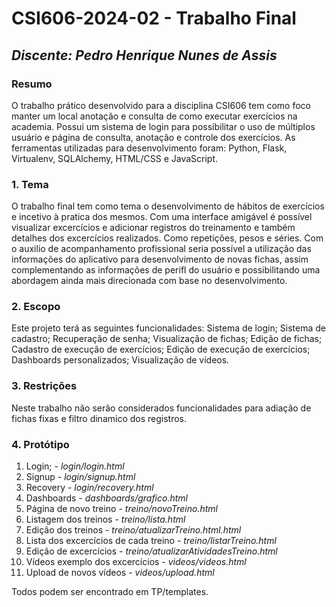 # **CSI606-2024-02 - Trabalho Final**

## *Discente: Pedro Henrique Nunes de Assis*

<!-- Descrever um resumo sobre o trabalho. -->

### Resumo
  O trabalho prático desenvolvido para a disciplina CSI606 tem como foco manter um local anotação e consulta de como executar exercícios na academia. Possui um sistema de login para possíbilitar o uso de múltiplos
  usuário e página de consulta, anotação e controle dos exercícios. As ferramentas utilizadas para desenvolvimento foram: Python, Flask, Virtualenv, SQLAlchemy, HTML/CSS e JavaScript.
<!-- Apresentar o tema. -->
### 1. Tema

  O trabalho final tem como tema o desenvolvimento de hábitos de exercícios e incetivo à pratica dos mesmos. Com uma interface amigável é possível visualizar excercícios e adicionar registros do treinamento e também detalhes dos excercícios realizados. Como repetições, pesos e séries. Com o auxilio de acompanhamento profissional seria possível a utilização das informações do aplicativo para desenvolvimento de novas fichas, assim complementando as informações de perifl do usuário e possibilitando uma abordagem ainda mais direcionada com base no desenvolvimento. 

<!-- Descrever e limitar o escopo da aplicação. -->
### 2. Escopo
  
  Este projeto terá as seguintes funcionalidades:
    Sistema de login;
    Sistema de cadastro;
    Recuperação de senha;
    Visualização de fichas;
    Edição de fichas;
    Cadastro de execução de exercícios;
    Edição de execução de exercícios;
    Dashboards personalizados;
    Visualização de vídeos.
<!-- Apresentar restrições de funcionalidades e de escopo. -->
### 3. Restrições

  Neste trabalho não serão considerados funcionalidades para adiação de fichas fixas e filtro dinamico dos registros.
  
<!-- Construir alguns protótipos para a aplicação, disponibilizá-los no Github e descrever o que foi considerado. //-->
### 4. Protótipo
 

1. Login; - *login/login.html*
1. Signup - *login/signup.html*
1. Recovery - *login/recovery.html*
1. Dashboards - *dashboards/grafico.html*
1. Página de novo treino - *treino/novoTreino.html*
1. Listagem dos treinos - *treino/lista.html*
1. Edição dos treinos - *treino/atualizarTreino.html.html*
1. Lista dos excercícios de cada treino - *treino/listarTreino.html*
1. Edição de excercícios - *treino/atualizarAtividadesTreino.html*
1. Vídeos exemplo dos excercícios - *videos/videos.html*
1. Upload de novos vídeos - *videos/upload.html*

Todos podem ser encontrado em TP/templates.

    

 
